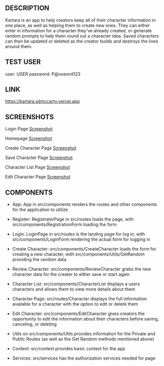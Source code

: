 ## DESCRIPTION

Kartara is an app to help creators keep all of their character information in one place, as well as helping them to create new ones. They can either enter in information for a character they've already created, or generate random prompts to help them round out a character idea. Saved characters can then be updated or deleted as the creator builds and destroys the lives around them.

## TEST USER

user: USER
password: P@ssword123

## LINK

https://kartara.sdmccarty.vercel.app

## SCREENSHOTS

Login Page
[Screenshot](docs/Login.png)

Homepage
[Screenshot](docs/Homepage.png)

Create Character Page
[Screenshot](docs/CreateCharacter.png)

Save Character Page
[Screenshot](docs/SaveCharacter.png)

Character List Page
[Screenshot](docs/CharacterList.png)

Edit Character Page
[Screenshot](docs/EditCharacter.png)

## COMPONENTS

* App: App in src/components renders the routes and other components for the application to utilize

* Register: RegistraterPage in src/routes loads the page, with src/components/RegistrationForm loading the form

* Login: LoginPage in src/routes is the landing page for log in, with src/components/LoginForm rendering the actual form for logging in

* Create Character: src/components/CreateCharacter loads the form for creating a new character, with src/components/Utils/GetRandom providing the random data

* Review Character: src/components/ReviewCharacter grabs the new character data for the creater to either save or start again

* Character List: src/components/CharacterList displays a users characters and allows them to view more details about them

* Character Page: src/routes/Character displays the full information available for a character with the option to edit or delete them

* Edit Character: src/components/EditCharacter gives creators the opportunity to edit the information about their characters before saving, canceling, or deleting

* Utils on src/components/Utils provides information for the Private and Public Routes (as well as the Get Random methods mentioned above)

* Context: src/context provides basic context for the app

* Services: src/services has the authorization services needed for page